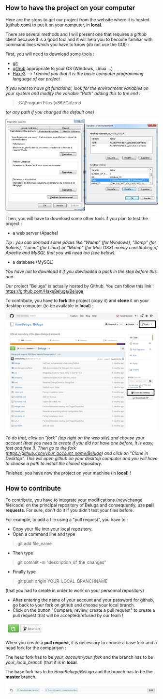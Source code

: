 ## How to have the project on your computer

Here are the steps to get our project from the website where it is hosted (github.com) to put it on your computer, in **local**.

There are several methods and I will present one that requires a *github* client because it is a good tool and it will help you to become familiar with command lines which you have to know (do not use the GUI) :

First, you will need to download some tools :

* [git](http://git-scm.com/)
* [github](https://windows.github.com) appropriate to your OS (Windows, Linux ...)
* [Haxe3](http://haxe.org/download) --> *I remind you that it is the basic computer programming language of our project*


*If you want to have git functional, look for the environment variables on your system and modify the variable "Path" adding this to the end :*

> ;C:\Program Files (x86)\Git\cmd

*(or any path if you changed the default one)*

![Environment variables](img/Variables_environnement.jpg)

Then, you will have to download some other tools if you plan to test the project :

* a web server (Apache)

*Tip : you can donload some packs like "Wamp" (for Windows), "Samp" (for Solaris), "Lama" (for Linux) or "Mamp" (for Mac OSX) mainly constituting of Apache and MySQL that you will need too (see below).*

* a database (MySQL)

*You have not to download it if you dowloaded a pack in the step before this one.*

Our project "Beluga" is actually hosted by Github.
You can follow this link :
https://github.com/HaxeBeluga/Beluga

To contribute, you have to **fork** the project (copy it) and **clone** it on your desktop computer (to be available in **local**) :

![Buttons](img\Github.jpg)

*To do that, click on "fork" (top right on the web site) and choose your account (that you need to create if you did not have one before, it is easy, fast and free !).
Then go to the fork (https://github.com/your_account_name/Beluga) and click on "Clone in Desktop".
This will open github on your desktop computer and you will have to choose a path to install the cloned repository.*

Finished, you have now the project on your machine (in **local**) !

## How to contribute

To contribute, you have to integrate your modifications (new/change file/code) on the principal repository of Beluga and consequently, use **pull requests**.
For sure, don't do it if you didn't test your files before.

For example, to add a file using a "pull request", you have to :

* Copy your file into your local repository.
* Open a command line and type

> git add file_name

* Then type

> git commit -m "description_of_the_changes"

* Finally type

> git push origin YOUR_LOCAL_BRANCHNAME

(that you had to create in order to work on your personnal repository)
* After entering the name of your account and your password for github, go back to your fork on github and choose your local branch.
* Click on the button "Compare, review, create a pull request" to create a pull request that will be accepted/refused by our team !

![Button to create a PR](img\PR.jpg)

When you create a **pull request**, it is necessary to choose a base fork and a head fork for the comparison :

The head fork has to be *your_account/your_fork* and the branch has to be *your_local_branch* (that it is in **local**.

The base fork has to be *HaxeBeluga/Beluga* and the branch has to be the **master** branch.

![Repository](img\Fork_PR.jpg)